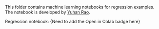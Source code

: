 This folder contains machine learning notebooks for regression examples. The notebook is developed by [Yuhan Rao](https://ncics.org/people/douglas-rao/).

Regression notebook: {Need to add the Open in Colab badge here}
